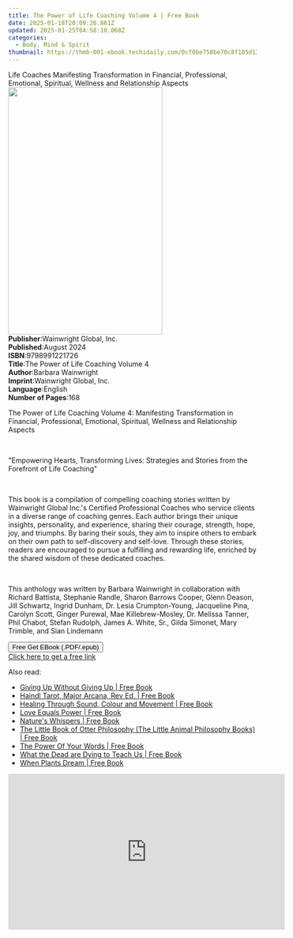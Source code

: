 ```yaml
---
title: The Power of Life Coaching Volume 4 | Free Book
date: 2025-01-18T20:09:26.861Z
updated: 2025-01-25T04:58:10.068Z
categories:
  - Body, Mind & Spirit
thumbnail: https://thmb-001-ebook.techidaily.com/0cf0be758be70c8f185d1390799efbeb9b249d29e3ff19a60b43ba5d3314d57a.jpg
---
```

<main id="book-container">
  <div class="flex flex-col">
    <div class="book-brief flex-1 py-6 px-4 sm:p-6 md:py-10 md:px-8">
      <!-- brief-->
      <div class="book-brief-main">
        Life Coaches Manifesting Transformation in Financial, Professional,
        Emotional, Spiritual, Wellness and Relationship Aspects
      </div>
    </div>
    <div
      class="book-meta-info flex-1 grid gap-4 col-start-1 col-end-3 row-start-1 sm:mb-6 sm:grid-cols-4 lg:gap-6 lg:col-start-2 lg:row-end-6 lg:row-span-6 lg:mb-0"
    >
      <div
        class="book-meta-info-left place-content-center mt-4 p-4 text-sm leading-6 col-start-2 col-span-2 dark:text-slate-400"
      >
        <img
          class="w-full h-500 object-cover rounded-lg sm:h-255 sm:col-span-2 lg:col-span-full"
          src="https://img-001-ebook.techidaily.com/763b596dd67411aa066003110f0fe35568bc8b143cb90be73969071ed580adc9.jpg"
          alt=""
          width="312"
          height="500"
        />
      </div>
      <div
        class="book-meta-info-right mt-2 col-start-1 row-start-2 col-span-3 self-center"
      >
        <!-- meta data  -->
        <div class="flex flex-col px-4 md:px-8">
          <div class="flex-1">
            <strong>Publisher</strong>:<span class="px-2"
              >Wainwright Global, Inc.</span
            >
          </div>
          <div class="flex-1">
            <strong>Published</strong>:<span class="px-2">August 2024</span>
          </div>
          <div class="flex-1">
            <strong>ISBN</strong>:<span class="px-2">9798991221726</span>
          </div>
          <div class="flex-1">
            <strong>Title</strong>:<span class="px-2"
              >The Power of Life Coaching Volume 4</span
            >
          </div>
          <div class="flex-1">
            <strong>Author</strong>:<span class="px-2">Barbara Wainwright</span>
          </div>
          <div class="flex-1">
            <strong>Imprint</strong>:<span class="px-2"
              >Wainwright Global, Inc.</span
            >
          </div>
          <div class="flex-1">
            <strong>Language</strong>:<span class="px-2">English</span>
          </div>
          <div class="flex-1">
            <strong>Number of Pages</strong>:<span class="px-2">168</span>
          </div>
        </div>
      </div>
    </div>
    <div class="book-description flex-1 py-6 px-4 sm:p-6 md:py-10 md:px-8">
      <div class="book-description-main">
        <div accordion-content="" id="description">
          <p>
            The Power of Life Coaching Volume 4: Manifesting Transformation in
            Financial, Professional, Emotional, Spiritual, Wellness and
            Relationship Aspects
          </p>
          <p><br /></p>
          <p>
            "Empowering Hearts, Transforming Lives: Strategies and Stories from
            the Forefront of Life Coaching"
          </p>
          <p><br /></p>
          <p>
            This book is a compilation of compelling coaching stories written by
            Wainwright Global Inc.'s Certified Professional Coaches who service
            clients in a diverse range of coaching genres. Each author brings
            their unique insights, personality, and experience, sharing their
            courage, strength, hope, joy, and triumphs. By baring their souls,
            they aim to inspire others to embark on their own path to
            self-discovery and self-love. Through these stories, readers are
            encouraged to pursue a fulfilling and rewarding life, enriched by
            the shared wisdom of these dedicated coaches.
          </p>
          <p><br /></p>
          <p>
            This anthology was written by Barbara Wainwright in collaboration
            with Richard Battista, Stephanie Randle, Sharon Barrows Cooper,
            Glenn Deason, Jill Schwartz, Ingrid Dunham, Dr. Lesia
            Crumpton-Young, Jacqueline Pina, Carolyn Scott, Ginger Purewal, Mae
            Killebrew-Mosley, Dr. Melissa Tanner, Phil Chabot, Stefan Rudolph,
            James A. White, Sr., Gilda Simonet, Mary Trimble, and Sian Lindemann
          </p>
        </div>
        <div class="accordion-fader"></div>
      </div>
    </div>
    <div class="book-excerpts flex-1 py-6 px-4 sm:p-6 md:py-10 md:px-8"></div>
    <div
      class="book-about-author flex-1 py-6 px-4 sm:p-6 md:py-10 md:px-8"
    ></div>
    <div class="book-free-get flex-1 py-6 px-4 sm:p-6 md:py-10 md:px-8">
      <button
        id="btn-free-get"
        class="bg-blue-500 hover:bg-blue-700 text-white font-bold py-2 px-4 rounded"
      >
        Free Get EBook (.PDF/.epub)
      </button>
      <div id="countdown-display" class="px-2 text-lg mt-2"></div>
      <a
        id="free-link"
        class="hidden bg-blue-500 hover:bg-blue-700 text-white font-bold py-2 px-4 rounded"
        href="https://www.ebooks.com/en-us/book/211447324/the-power-of-life-coaching-volume-4/barbara-wainwright/"
        target="_blank"
        >Click here to get a free link</a
      >
    </div>
    <script>
      let countdownTime = 0;
      let countdownInterval = null;
      document
        .getElementById('btn-free-get')
        .addEventListener('click', startCountdown);
      function startCountdown() {
        countdownTime = new Date().getTime() + 60000 * 3;
        countdownInterval = setInterval(updateCountdown, 1000);
        document.getElementById('btn-free-get').disabled = true;
        document
          .getElementById('btn-free-get')
          .classList.add('bg-gray-500', 'cursor-not-allowed');
      }
      function updateCountdown() {
        let currentTime = new Date().getTime();
        let timeLeft = countdownTime - currentTime;
        let secondsLeft = Math.floor(timeLeft / 1000);
        document.getElementById('countdown-display').innerHTML =
          `Remaining time: ${secondsLeft} seconds.`;
        if (secondsLeft <= 0) {
          clearInterval(countdownInterval);
          document.getElementById('btn-free-get').classList.add('hidden');
          document.getElementById('free-link').classList.remove('hidden');
          document.getElementById('countdown-display').innerHTML = '';
        }
      }
    </script>
  </div>
</main>

<ins class="adsbygoogle"
      style="display:block"
      data-ad-client="ca-pub-7571918770474297"
      data-ad-slot="8358498916"
      data-ad-format="auto"
      data-full-width-responsive="true"></ins>
    

<span class="atpl-alsoreadstyle">Also read:</span>
<div><ul>
<li><a href="https://novels-ebooks.techidaily.com/209593991-9781472957443-giving-up-without-giving-up/"><u>Giving Up Without Giving Up | Free Book</u></a></li>
<li><a href="https://novels-ebooks.techidaily.com/209593970-9781632658159-haindl-tarot-major-arcana-rev-ed/"><u>Haindl Tarot, Major Arcana, Rev Ed. | Free Book</u></a></li>
<li><a href="https://novels-ebooks.techidaily.com/209593570-9781925282344-healing-through-sound-colour-and-movement/"><u>Healing Through Sound, Colour and Movement | Free Book</u></a></li>
<li><a href="https://novels-ebooks.techidaily.com/209593388-9781922036391-love-equals-power/"><u>Love Equals Power | Free Book</u></a></li>
<li><a href="https://novels-ebooks.techidaily.com/209593369-9780909608101-natures-whispers/"><u>Nature's Whispers | Free Book</u></a></li>
<li><a href="https://novels-ebooks.techidaily.com/209594849-9780008341824-the-little-book-of-otter-philosophy-the-little-animal-philosophy-books/"><u>The Little Book of Otter Philosophy (The Little Animal Philosophy Books) | Free Book</u></a></li>
<li><a href="https://novels-ebooks.techidaily.com/209593416-9781922175854-the-power-of-your-words/"><u>The Power Of Your Words | Free Book</u></a></li>
<li><a href="https://novels-ebooks.techidaily.com/209594746-9781786782984-what-the-dead-are-dying-to-teach-us/"><u>What the Dead are Dying to Teach Us | Free Book</u></a></li>
<li><a href="https://novels-ebooks.techidaily.com/209594761-9781786782977-when-plants-dream/"><u>When Plants Dream | Free Book</u></a></li>
</ul></div>

<!-- affiliate ads begin -->
<iframe width="560" height="315" src="https://www.youtube.com/embed/fvAC8jgs62o?si=xqEXZ7dpAXZ4sZ7A" title="YouTube video player" frameborder="0" allow="accelerometer; autoplay; clipboard-write; encrypted-media; gyroscope; picture-in-picture; web-share" referrerpolicy="strict-origin-when-cross-origin" allowfullscreen></iframe>
<!-- affiliate ads end -->

